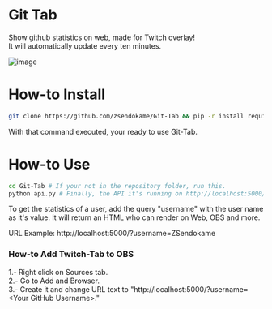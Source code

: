 # Git Tab
Show github statistics on web, made for Twitch overlay!<br>
It will automatically update every ten minutes.

![image](https://user-images.githubusercontent.com/70088953/158067707-4eb38222-564e-4188-a403-66ff1141293d.png)

# How-to Install
```sh
git clone https://github.com/zsendokame/Git-Tab && pip -r install requirements.txt
```
With that command executed, your ready to use Git-Tab.

# How-to Use
```sh
cd Git-Tab # If your not in the repository folder, run this.
python api.py # Finally, the API it's running on http://localhost:5000/.
```

To get the statistics of a user, add the query "username" with the user name as it's value.
It will return an HTML who can render on Web, OBS and more.

URL Example: http://localhost:5000/?username=ZSendokame

### How-to Add Twitch-Tab to OBS
1.- Right click on Sources tab.<br>
2.- Go to Add and Browser.<br>
3.- Create it and change URL text to "http://localhost:5000/?username=<Your GitHub Username\>."

